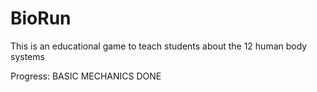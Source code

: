 # BioRun
This is an educational game to teach students about the 12 human body systems

Progress: BASIC MECHANICS DONE
